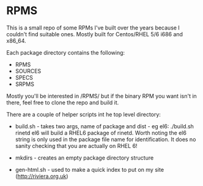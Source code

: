 RPMS
====

This is a small repo of some RPMs I've built over the years because I couldn't
find suitable ones. Mostly built for Centos/RHEL 5/6 i686 and x86_64.

Each package directory contains the following:

* RPMS
* SOURCES
* SPECS
* SRPMS

Mostly you'll be interested in <package>/RPMS/ but if the binary RPM you want 
isn't in there, feel free to clone the repo and build it. 

There are a couple of helper scripts int he top level directory:

* build.sh - takes two args, name of package and dist - eg el6:
    ./build.sh rinetd el6 will build a RHEL6 package of rinetd. Worth noting
               the el6 string is only used in the package file name for 
               identification.  It does no sanity checking that you are actually
               on RHEL 6!

* mkdirs - creates an empty package directory structure
* gen-html.sh - used to make a quick index to put on my site (http://riviera.org.uk)
